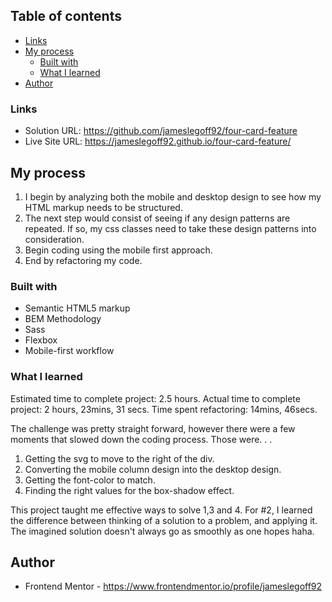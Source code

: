 ## Table of contents
  - [Links](#links)
- [My process](#my-process)
  - [Built with](#built-with)
  - [What I learned](#what-i-learned)
- [Author](#author)


### Links

- Solution URL: https://github.com/jameslegoff92/four-card-feature
- Live Site URL: https://jameslegoff92.github.io/four-card-feature/

## My process

1. I begin by analyzing both the mobile and desktop design to see how my HTML markup needs to be structured.
3. The next step would consist of seeing if any design patterns are repeated. If so, my css classes need to take these design patterns into consideration.
4. Begin coding using the mobile first approach.
5. End by refactoring my code.

### Built with

- Semantic HTML5 markup
- BEM Methodology
- Sass
- Flexbox
- Mobile-first workflow

### What I learned

Estimated time to complete project: 2.5 hours.
Actual time to complete project: 2 hours, 23mins, 31 secs.
Time spent refactoring: 14mins, 46secs.

The challenge was pretty straight forward, however there were a few moments that slowed down the coding process. Those were. . . 

  1. Getting the svg to move to the right of the div.
  2. Converting the mobile column design into the desktop design.
  3. Getting the font-color to match.
  4. Finding the right values for the box-shadow effect.

This project taught me effective ways to solve 1,3 and 4. For #2, I learned the difference between thinking of a solution to a problem, and applying it. The imagined solution doesn't always go as smoothly as one hopes haha.

## Author

- Frontend Mentor - https://www.frontendmentor.io/profile/jameslegoff92
